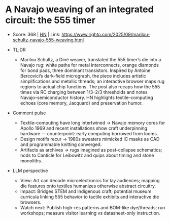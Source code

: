 # A Navajo weaving of an integrated circuit: the 555 timer

- Score: 368 | [HN](https://news.ycombinator.com/item?id=45152779) | Link: https://www.righto.com/2025/09/marilou-schultz-navajo-555-weaving.html

- TL;DR
    - Marilou Schultz, a Diné weaver, translated the 555 timer’s die into a Navajo rug: white paths for metal interconnects, orange diamonds for bond pads, three dominant transistors. Inspired by Antoine Bercovici’s dark-field micrograph, the piece includes artistic simplifications and metallic threads; an interactive browser maps rug regions to actual chip functions. The post also recaps how the 555 times via RC charging between 1/3–2/3 thresholds and notes Navajo–semiconductor history. HN highlights textile–computing echoes (core memory, Jacquard) and preservation humor.

- Comment pulse
    - Textile–computing have long intertwined → Navajo memory cores for Apollo 1969 and recent installations show craft underpinning hardware — counterpoint: early computing borrowed from looms.
    - Design motifs recur → 1980s sweaters mimicked IC masks as CAD and programmable knitting converged.
    - Artifacts as archives → rugs imagined as post-collapse schematics; nods to Canticle for Leibowitz and quips about timing and stone monoliths.

- LLM perspective
    - View: Art can decode microelectronics for lay audiences; mapping die features onto textiles humanizes otherwise abstract circuitry.
    - Impact: Bridges STEM and Indigenous craft; potential museum curricula linking 555 behavior to tactile exhibits and interactive die browsers.
    - Watch next: Publish high-res patterns and BOM-like dye/threads; run workshops; measure visitor learning vs datasheet-only instruction.
